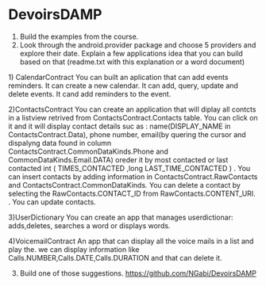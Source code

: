 # DevoirsDAMP

1. Build the examples from the course.
2. Look through the android.provider package and choose 5 providers and explore their date.
Explain a few applications idea that you can build based on that (readme.txt with this
explanation or a word document)
<p>
1)
CalendarContract
You can built an aplication that can add events reminders.
It can create a new calendar.
It can add, query, update and delete events.
It cand add reminders to the event.</p>
<p>
2)ContactsContract
 You can create an application that will diplay all contcts in a listview retrived from ContactsContract.Contacts table.
 You can click on it and it will display contact details suc as : name(DISPLAY_NAME in ContactsContract.Data), phone number, email(by quering the cursor and dispalyng data found in column ContactsContract.CommonDataKinds.Phone and CommonDataKinds.Email.DATA) 
oreder it by most contacted or last contacted int (	TIMES_CONTACTED 	,long 	LAST_TIME_CONTACTED )	.
You can insert contacts by adding information in ContactsContract.RawContacts and ContactsContract.CommonDataKinds.
You can delete a contact by selecting the RawContacts.CONTACT_ID from RawContacts.CONTENT_URI. .
You can update contacts.
</p>
<p>
3)UserDictionary
You can create an app that manages userdictionar: adds,deletes, searches a word or displays words.
</p>
<p>
4)VoicemailContract
An app that can display all the voice mails in a list and play the. we can display information like Calls.NUMBER,Calls.DATE,Calls.DURATION and that can delete it.
</p>



 
3. Build one of those suggestions.
https://github.com/NGabi/DevoirsDAMP

